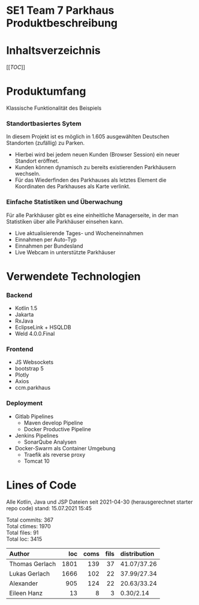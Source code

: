 SE1 Team 7 Parkhaus Produktbeschreibung
======
Inhaltsverzeichnis
======


[[_TOC_]]


# Produktumfang

Klassische Funktionalität des Beispiels 

### Standortbasiertes Sytem

In diesem Projekt ist es möglich in 1.605 ausgewählten Deutschen Standorten (zufällig) zu Parken.
 - Hierbei wird bei jedem neuen Kunden (Browser Session) ein neuer Standort eröffnet.
 - Kunden können dynamisch zu bereits existierenden Parkhäusern wechseln.
 - Für das Wiederfinden des Parkhauses als letztes Element die Koordinaten des Parkhauses als Karte verlinkt.

### Einfache Statistiken und Überwachung

Für alle Parkhäuser gibt es eine einheitliche Managerseite, in der man Statistiken über alle Parkhäuser einsehen kann.
  - Live aktualisierende Tages- und Wocheneinnahmen
  - Einnahmen per Auto-Typ
  - Einnahmen per Bundesland
  - Live Webcam in unterstützte Parkhäuser




# Verwendete Technologien

### Backend
 - Kotlin 1.5
 - Jakarta
 - RxJava
 - EclipseLink + HSQLDB
 - Weld 4.0.0.Final


### Frontend
 - JS Websockets 
 - bootstrap 5
 - Plotly
 - Axios
 - ccm.parkhaus

### Deployment
 - Gitlab Pipelines
   - Maven develop Pipeline
   - Docker Productive Pipeline  
 - Jenkins Pipelines
   - SonarQube Analysen
 - Docker-Swarm als Container Umgebung
     - Traefik als reverse proxy
     - Tomcat 10


# Lines of Code

Alle Kotlin, Java und JSP Dateien seit 2021-04-30 (herausgerechnet starter repo code)
stand: 15.07.2021 15:45

Total commits: 367 <br>
Total ctimes: 1970 <br>
Total files: 91 <br>
Total loc: 3415 <br>

| Author         |   loc |   coms |   fils |  distribution   |
|:---------------|------:|-------:|-------:|:----------------|
| Thomas Gerlach |  1801 |    139 |     37  | 41.07/37.26  |
| Lukas Gerlach  |  1666 |    102 |     22  | 37.99/27.34  |
| Alexander      |   905 |    124 |     22  | 20.63/33.24  |
| Eileen Hanz    |    13 |      8 |      3 | 0.30/2.14   |


